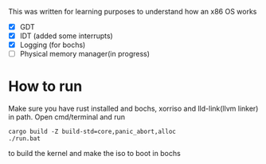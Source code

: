 This was written for learning purposes to understand how an x86 OS works

- [x] GDT
- [x] IDT (added some interrupts)
- [x] Logging (for bochs)
- [ ] Physical memory manager(in progress)

# How to run
Make sure you have rust installed and bochs, xorriso and lld-link(llvm linker) in path.
Open cmd/terminal and run 
```
cargo build -Z build-std=core,panic_abort,alloc
./run.bat
```
to build the kernel and make the iso to boot in bochs
